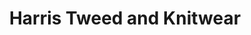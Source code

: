 ---
title: "Harris Tweed and Knitwear"
url: /isle-of-harris/harris-tweed-and-knitwear/
shop: clothes
---